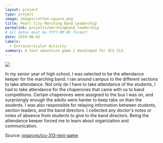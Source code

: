 ```yaml
---
layout: project
type: project
image: images/cotton-square.png
title: Pearl City Marching Band Leadership
permalink: projects/marchingband_leadership
# All dates must be YYYY-MM-DD format!
date: 2019-06-01
labels:
  - Extracurricular Activity
summary: A text adventure game I developed for ICS 313.
---
```


<img class="ui image" src="{{ site.baseurl }}/images/cotton-header.png">

In my senior year of high school, I was selected to be the attendance keeper for the marching band. I ran around campus to the different sections to take attendance. Not only do I have to take attendance of the students, I had to take attendance for the chaperones that came with us to band competitions. Certain chaperones were assigned to the bus I was on, and surprisingly enough the adults were harder to keep tabs on than the students. I was also responsible for relaying information between students, section leaders, and the band directors. I collected any doctor's notes or notes of absence from students to give to the band directors. Being the attendance keeper forced me to learn about organization and communication.

Source: <a href="https://github.com/jogarces/ics-313-text-game"><i class="large github icon "></i>jogarces/ics-313-text-game</a>

